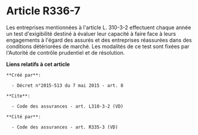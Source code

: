 # Article R336-7

Les entreprises mentionnées à l'article L. 310-3-2 effectuent chaque année un test d'exigibilité destiné à évaluer leur
capacité à faire face à leurs engagements à l'égard des assurés et des entreprises réassurées dans des conditions détériorées
de marché. Les modalités de ce test sont fixées par l'Autorité de contrôle prudentiel et de résolution.

**Liens relatifs à cet article**

	**Créé par**:

	  - Décret n°2015-513 du 7 mai 2015 - art. 8

	**Cite**:

	  - Code des assurances - art. L310-3-2 (VD)

	**Cité par**:

	  - Code des assurances - art. R335-3 (VD)
